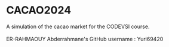 # CACAO2024

A simulation of the cacao market for the CODEVSI course. 
<br/><br/>
ER-RAHMAOUY Abderrahmane's GitHub username : Yuri69420

